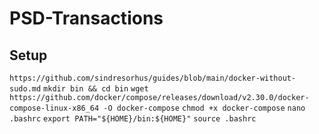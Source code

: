 # PSD-Transactions

## Setup
`https://github.com/sindresorhus/guides/blob/main/docker-without-sudo.md`
`mkdir bin && cd bin`
`wget https://github.com/docker/compose/releases/download/v2.30.0/docker-compose-linux-x86_64 -O docker-compose`
`chmod +x docker-compose`
`nano .bashrc`
`export PATH="${HOME}/bin:${HOME}"`
`source .bashrc`
